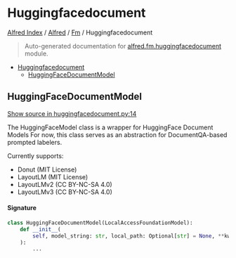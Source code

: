 # Huggingfacedocument

[Alfred Index](../../README.md#alfred-index) /
[Alfred](../index.md#alfred) /
[Fm](./index.md#fm) /
Huggingfacedocument

> Auto-generated documentation for [alfred.fm.huggingfacedocument](../../../alfred/fm/huggingfacedocument.py) module.

- [Huggingfacedocument](#huggingfacedocument)
  - [HuggingFaceDocumentModel](#huggingfacedocumentmodel)

## HuggingFaceDocumentModel

[Show source in huggingfacedocument.py:14](../../../alfred/fm/huggingfacedocument.py#L14)

The HuggingFaceModel class is a wrapper for HuggingFace Document Models
For now, this class serves as an abstraction for DocumentQA-based prompted labelers.

Currently supports:
   - Donut        (MIT License)
   - LayoutLM     (MIT License)
   - LayoutLMv2   (CC BY-NC-SA 4.0)
   - LayoutLMv3   (CC BY-NC-SA 4.0)

#### Signature

```python
class HuggingFaceDocumentModel(LocalAccessFoundationModel):
    def __init__(
        self, model_string: str, local_path: Optional[str] = None, **kwargs: Any
    ):
        ...
```


